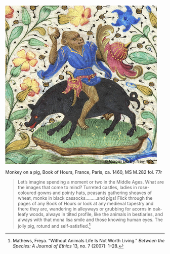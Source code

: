 ![](/assets/images/2021-06-23-23-26-52.png)

Monkey on a pig, Book of Hours, France, Paris, ca. 1460, MS M.282 fol. 77r

>Let’s imagine spending a moment or two in the Middle Ages. What are the images that come to mind? Turreted castles, ladies in rose-coloured gowns and pointy hats, peasants gathering sheaves of wheat, monks in black cassocks.........and pigs! Flick through the pages of any Book of Hours or look at any medieval tapestry and there they are, wandering in alleyways or grubbing for acorns in oak-leafy woods, always in tilted profile, like the animals in bestiaries, and always with that mona lisa smile and those knowing human eyes. The jolly pig, rotund and self-satisfied.[^1]

[^1]: Mathews, Freya. “Without Animals Life Is Not Worth Living.” _Between the Species: A Journal of Ethics_ 13, no. 7 (2007): 1–28.
